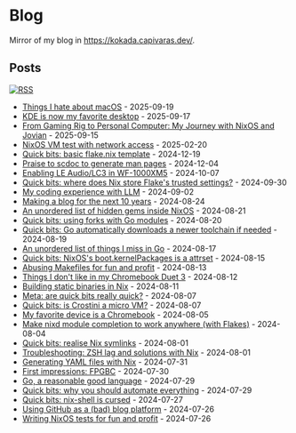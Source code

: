 # Blog

Mirror of my blog in https://kokada.capivaras.dev/.

## Posts

[![RSS](https://img.shields.io/badge/RSS-FFA562?style=for-the-badge&logo=rss&logoColor=white)](https://raw.githubusercontent.com/thiagokokada/blog/main/rss.xml)

- [Things I hate about macOS](posts/2025-09-19/01-things-i-hate-about-macos.md) - 2025-09-19
- [KDE is now my favorite desktop](posts/2025-09-17/01-kde-is-now-my-favorite-desktop.md) - 2025-09-17
- [From Gaming Rig to Personal Computer: My Journey with NixOS and Jovian](posts/2025-09-15/01-from-gaming-rig-to-personal-computer-my-journey-with-nixos-and-jovian.md) - 2025-09-15
- [NixOS VM test with network access](posts/2025-02-20/01-nixos-vm-test-with-network-access.md) - 2025-02-20
- [Quick bits: basic flake.nix template](posts/2024-12-19/01-quick-bits-basic-flake-nix-template.md) - 2024-12-19
- [Praise to scdoc to generate man pages](posts/2024-12-04/01-praise-to-scdoc-to-generate-man-pages.md) - 2024-12-04
- [Enabling LE Audio/LC3 in WF-1000XM5](posts/2024-10-07/01-enabling-le-audio-lc3-in-wf-1000xm5.md) - 2024-10-07
- [Quick bits: where does Nix store Flake's trusted settings?](posts/2024-09-30/01-quick-bits-where-does-nix-store-flakes-trusted-settings.md) - 2024-09-30
- [My coding experience with LLM](posts/2024-09-02/01-my-coding-experience-with-llm.md) - 2024-09-02
- [Making a blog for the next 10 years](posts/2024-08-24/01-making-a-blog-for-the-next-10-years.md) - 2024-08-24
- [An unordered list of hidden gems inside NixOS](posts/2024-08-21/01-an-unordered-list-of-hidden-gems-inside-nixos.md) - 2024-08-21
- [Quick bits: using forks with Go modules](posts/2024-08-20/01-quick-bits-using-forks-with-go-modules.md) - 2024-08-20
- [Quick bits: Go automatically downloads a newer toolchain if needed](posts/2024-08-19/01-quick-bits-go-automatically-downloads-a-newer-toolchain-if-needed.md) - 2024-08-19
- [An unordered list of things I miss in Go](posts/2024-08-17/01-an-unordered-list-of-things-i-miss-in-go.md) - 2024-08-17
- [Quick bits: NixOS's boot.kernelPackages is a attrset](posts/2024-08-15/01-quick-bits-nixoss-boot-kernelpackages-is-a-attrset.md) - 2024-08-15
- [Abusing Makefiles for fun and profit](posts/2024-08-13/01-abusing-makefiles-for-fun-and-profit.md) - 2024-08-13
- [Things I don't like in my Chromebook Duet 3](posts/2024-08-12/01-things-i-dont-like-in-my-chromebook-duet-3.md) - 2024-08-12
- [Building static binaries in Nix](posts/2024-08-11/01-building-static-binaries-in-nix.md) - 2024-08-11
- [Meta: are quick bits really quick?](posts/2024-08-07/02-meta-are-quick-bits-really-quick.md) - 2024-08-07
- [Quick bits: is Crostini a micro VM?](posts/2024-08-07/01-quick-bits-is-crostini-a-micro-vm.md) - 2024-08-07
- [My favorite device is a Chromebook](posts/2024-08-05/01-my-favorite-device-is-a-chromebook.md) - 2024-08-05
- [Make nixd module completion to work anywhere (with Flakes)](posts/2024-08-04/01-make-nixd-module-completion-to-work-anywhere-with-flakes.md) - 2024-08-04
- [Quick bits: realise Nix symlinks](posts/2024-08-01/02-quick-bits-realise-nix-symlinks.md) - 2024-08-01
- [Troubleshooting: ZSH lag and solutions with Nix](posts/2024-08-01/01-troubleshoting-zsh-lag-and-solutions-with-nix.md) - 2024-08-01
- [Generating YAML files with Nix](posts/2024-07-31/01-generating-yaml-files-with-nix.md) - 2024-07-31
- [First impressions: FPGBC](posts/2024-07-30/01-first-impressions-fpgbc.md) - 2024-07-30
- [Go, a reasonable good language](posts/2024-07-29/02-go-a-reasonable-good-language.md) - 2024-07-29
- [Quick bits: why you should automate everything](posts/2024-07-29/01-quick-bits-why-you-should-automate-everything.md) - 2024-07-29
- [Quick bits: nix-shell is cursed](posts/2024-07-27/01-quick-bits-nix-shell-is-cursed.md) - 2024-07-27
- [Using GitHub as a (bad) blog platform](posts/2024-07-26/02-using-github-as-a-bad-blog-platform.md) - 2024-07-26
- [Writing NixOS tests for fun and profit](posts/2024-07-26/01-writing-nixos-tests-for-fun-and-profit.md) - 2024-07-26
